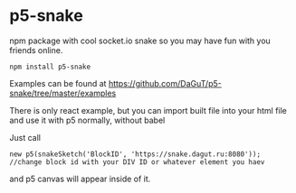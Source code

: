 # p5-snake
npm package with cool socket.io snake so you may have fun with you friends online.

```
npm install p5-snake
```

Examples can be found at https://github.com/DaGuT/p5-snake/tree/master/examples

There is only react example, but you can import built file into your html file and use it with p5 normally, without babel

Just call 
```
new p5(snakeSketch('BlockID', 'https://snake.dagut.ru:8080')); //change block id with your DIV ID or whatever element you haev
```

and p5 canvas will appear inside of it.